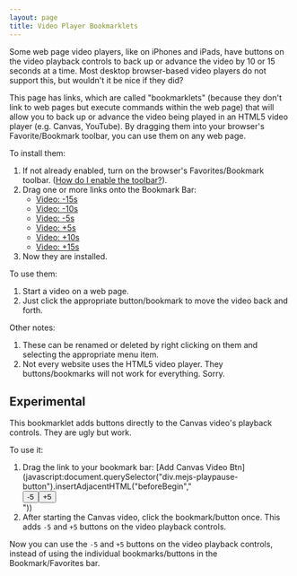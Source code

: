 ```yaml
---
layout: page
title: Video Player Bookmarklets
---
```


Some web page video players, like on iPhones and iPads, have buttons on the video playback controls to back up or advance the video by 10 or 15 seconds at a time. Most desktop browser-based video players do not support this, but wouldn't it be nice if they did?

This page has links, which are called "bookmarklets" (because they don't link to web pages but execute commands within the web page) that will allow you to back up or advance the video being played in an HTML5 video player (e.g. Canvas, YouTube). By dragging them into your browser's Favorite/Bookmark toolbar, you can use them on any web page.

To install them:

1. If not already enabled, turn on the browser's Favorites/Bookmark toolbar. ([How do I enable the toolbar?](https://www.computerhope.com/issues/ch001917.htm)).
1. Drag one or more links onto the Bookmark Bar:
    - [Video: -15s](javascript:document.querySelector("video").currentTime-=15)
    - [Video: -10s](javascript:document.querySelector("video").currentTime-=10)
    - [Video: -5s](javascript:document.querySelector("video").currentTime-=5)
    - [Video: +5s](javascript:document.querySelector("video").currentTime+=5)
    - [Video: +10s](javascript:document.querySelector("video").currentTime+=10)
    - [Video: +15s](javascript:document.querySelector("video").currentTime+=15)
1. Now they are installed.

To use them:
1. Start a video on a web page.
1. Just click the appropriate button/bookmark to move the video back and forth.

Other notes:
1. These can be renamed or deleted by right clicking on them and selecting the appropriate menu item.
2. Not every website uses the HTML5 video player. They buttons/bookmarks will not work for everything. Sorry.


## Experimental

This bookmarklet adds buttons directly to the Canvas video's playback controls. They are ugly but work.

To use it:

1. Drag the link to your bookmark bar: [Add Canvas Video Btn](javascript:document.querySelector("div.mejs-playpause-button").insertAdjacentHTML("beforeBegin","<div><button onclick='document.querySelector(\"video\").currentTime-=5'>-5</button><button onclick='document.querySelector(\"video\").currentTime+=5'>+5</button></div>"))
1. After starting the Canvas video, click the bookmark/button once. This adds `-5` and `+5` buttons on the video playback controls.

Now you can use the `-5` and `+5` buttons on the video playback controls, instead of using the individual bookmarks/buttons in the Bookmark/Favorites bar.

